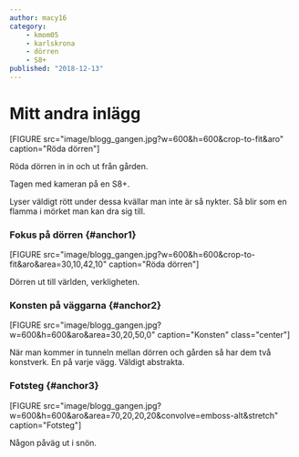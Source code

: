 ```yaml
---
author: macy16
category:
    - kmom05
    - karlskrona
    - dörren
    - S8+
published: "2018-12-13"
---
```

Mitt andra inlägg
==================================

[FIGURE src="image/blogg_gangen.jpg?w=600&h=600&crop-to-fit&aro" caption="Röda dörren"]

Röda dörren in in och ut från gården.

Tagen med kameran på en S8+.

<!--more-->

Lyser väldigt rött under dessa kvällar man inte är så nykter. Så blir som en flamma i mörket man kan dra sig till.


### Fokus på dörren {#anchor1}

[FIGURE src="image/blogg_gangen.jpg?w=600&h=600&crop-to-fit&aro&area=30,10,42,10" caption="Röda dörren"]

Dörren ut till världen, verkligheten.

### Konsten på väggarna {#anchor2}

[FIGURE src="image/blogg_gangen.jpg?w=600&h=600&aro&area=30,20,50,0" caption="Konsten" class="center"]

När man kommer in tunneln mellan dörren och gården så har dem två konstverk. En på varje vägg. Väldigt abstrakta.


### Fotsteg {#anchor3}

[FIGURE src="image/blogg_gangen.jpg?w=600&h=600&aro&area=70,20,20,20&convolve=emboss-alt&stretch" caption="Fotsteg"]

Någon påväg ut i snön.
